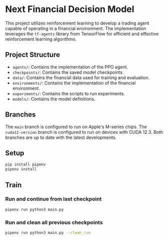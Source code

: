 # Next Financial Decision Model

This project utilizes reinforcement learning to develop a trading agent capable of operating in a financial environment. The implementation leverages the `tf-agents` library from TensorFlow for efficient and effective reinforcement learning algorithms.

## Project Structure

- `agents/`: Contains the implementation of the PPO agent.
- `checkpoints/`: Contains the saved model checkpoints.
- `data/`: Contains the financial data used for training and evaluation.
- `environments/`: Contains the implementation of the financial environment.
- `experiments/`: Contains the scripts to run experiments.
- `models/`: Contains the model definitions.

## Branches

The `main` branch is configured to run on Apple's M-series chips.
The `cuda12-version` branch is configured to run on devices with CUDA 12.3.
Both branches are up to date with the latest developments.

## Setup

```sh
pip install pipenv
pipenv install
```
## Train 
### Run and continue from last checkpoint

```sh
pipenv run python3 main.py
```

### Run and clean all previous checkpoints

```sh
pipenv run python3 main.py --clean_run
```